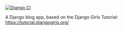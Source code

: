 [![Django CI](https://github.com/liz-is/djangogirls-blog/actions/workflows/django.yml/badge.svg)](https://github.com/liz-is/djangogirls-blog/actions/workflows/django.yml)

A Django blog app, based on the Django Girls Tutorial: https://tutorial.djangogirls.org/
